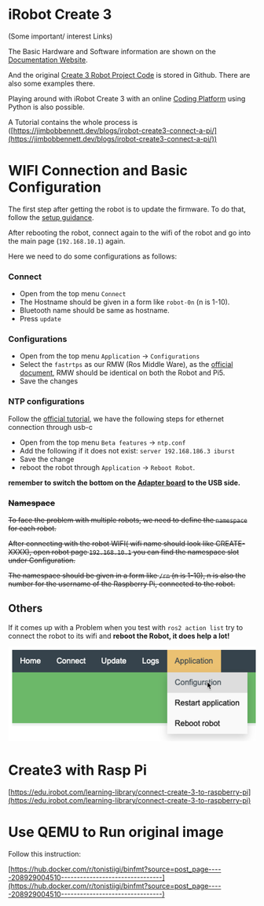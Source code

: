 # iRobot Create 3
(Some important/ interest Links)

The Basic Hardware and Software information are shown on the [Documentation Website](https://iroboteducation.github.io/create3_docs/).

And the original [Create 3 Robot Project Code](https://github.com/iRobotEducation/irobot-edu-python-sdk/tree/main/examples/root_robots) is stored in Github. There are also some examples there.

Playing around with iRobot Create 3 with an online [Coding Platform](https://python.irobot.com/) using Python is also possible.

A Tutorial contains the whole process is ([https://jimbobbennett.dev/blogs/irobot-create3-connect-a-pi/](https://jimbobbennett.dev/blogs/irobot-create3-connect-a-pi/))

# WIFI Connection and Basic Configuration

The first step after getting the robot is to update the firmware. To do that, follow the [setup guidance](https://edu.irobot.com/create3-setup).

After rebooting the robot, connect again to the wifi of the robot and go into the main page (`192.168.10.1`) again.

Here we need to do some configurations as follows:

### Connect
- Open from the top menu `Connect`
- The Hostname should be given in a form like `robot-0n` (n is 1-10).
- Bluetooth name should be same as hostname.
- Press `update`


### Configurations
- Open from the top menu `Application` -> `Configurations`
- Select the `fastrtps` as our RMW (Ros Middle Ware),  as the [official document](https://iroboteducation.github.io/create3_docs/setup/xml-config/), RMW should be identical on both the Robot and Pi5.
- Save the changes

### NTP configurations
Follow the [official tutorial](https://iroboteducation.github.io/create3_docs/setup/compute-ntp/), we have the following steps for ethernet connection through usb-c
- Open from the top menu `Beta features` -> `ntp.conf`
- Add the following if it does not exist: `server 192.168.186.3 iburst`
- Save the change
- reboot the robot through `Application` -> `Reboot Robot`.

**remember to switch the bottom on the [Adapter board](https://iroboteducation.github.io/create3_docs/hw/adapter/) to the USB side.** 

<strike>

### Namespace

To face the problem with multiple robots, we need to define the `namespace` for each robot.

After connecting with the robot WIFI( wifi name should look like CREATE-XXXX), open robot page `192.168.10.1` you can find the namespace slot under Configuration.

The namespace should be given in a form like `/rn` (n is 1-10), n is also the number for the username of the Raspberry Pi, connected to the robot.

</strike>

## Others

If it comes up with a Problem when you test with `ros2 action list` try to connect the robot to its wifi and **reboot the Robot, it does help a lot!**

![Untitled](Tutorials/Untitled.png)


# Create3 with Rasp Pi

[https://edu.irobot.com/learning-library/connect-create-3-to-raspberry-pi](https://edu.irobot.com/learning-library/connect-create-3-to-raspberry-pi)


# Use QEMU to Run original image

Follow this instruction:

[https://hub.docker.com/r/tonistiigi/binfmt?source=post_page-----208929004510--------------------------------](https://hub.docker.com/r/tonistiigi/binfmt?source=post_page-----208929004510--------------------------------)

